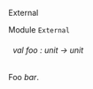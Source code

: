 External

 Module  `` External `` 
<a id="val-foo"></a>
###### &nbsp; val foo : unit -> unit

Foo _bar_.



